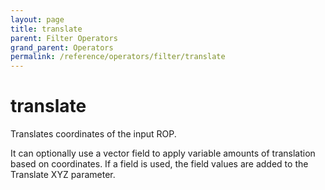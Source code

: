 ```yaml
---
layout: page
title: translate
parent: Filter Operators
grand_parent: Operators
permalink: /reference/operators/filter/translate
---
```


# translate



Translates coordinates of the input ROP.

It can optionally use a vector field to apply variable amounts of translation based on coordinates.
If a field is used, the field values are added to the Translate XYZ parameter.
